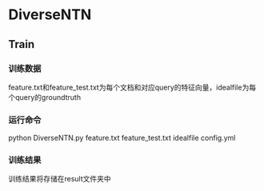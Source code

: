 # DiverseNTN

## Train

### 训练数据
feature.txt和feature_test.txt为每个文档和对应query的特征向量，idealfile为每个query的groundtruth

### 运行命令
python DiverseNTN.py feature.txt feature_test.txt idealfile config.yml

### 训练结果
训练结果将存储在result文件夹中